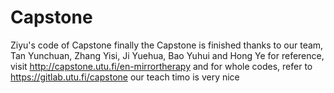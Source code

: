 # Capstone
Ziyu's code of Capstone 
finally the Capstone is finished
thanks to our team, Tan Yunchuan, Zhang Yisi, Ji Yuehua, Bao Yuhui and Hong Ye
for reference, visit http://capstone.utu.fi/en-mirrortherapy
and for whole codes, refer to https://gitlab.utu.fi/capstone
our teach timo is very nice
